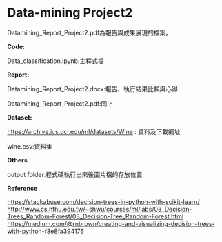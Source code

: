 # Data-mining Project2

Datamining_Report_Project2.pdf為報告與成果展現的檔案。

**Code:**


Data_classification.ipynb:主程式檔


**Report:**


Datamining_Report_Project2.docx:報告、執行結果比較與心得

Datamining_Report_Project2.pdf:同上

**Dataset:**


https://archive.ics.uci.edu/ml/datasets/Wine  : 資料及下載網址

wine.csv:資料集

**Others**


output folder:程式碼執行出來後圖片檔的存放位置

**Reference**


https://stackabuse.com/decision-trees-in-python-with-scikit-learn/
http://www.cs.nthu.edu.tw/~shwu/courses/ml/labs/03_Decision-Trees_Random-Forest/03_Decision-Tree_Random-Forest.html
https://medium.com/@rnbrown/creating-and-visualizing-decision-trees-with-python-f8e8fa394176
